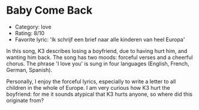 # Baby Come Back

 * Category: love
 * Rating: 8/10
 * Favorite lyric: 'Ik schrijf een brief naar alle kinderen van heel Europa'

In this song, K3 describes losing a boyfriend, due to having hurt him,
and wanting him back. The song has two moods: forceful verses and a
cheerful chorus. The phrase 'I love you' is sung in four languages
(English, French, German, Spanish).

Personally, I enjoy the forceful lyrics, especially to write a letter to
all children in the whole of Europe. I am very curious how K3 hurt the
boyfriend: for me it sounds atypical that K3 hurts anyone, so where did
this originate from?